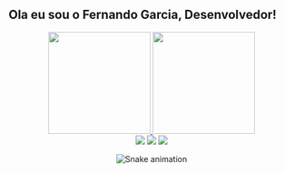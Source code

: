 ## Ola eu sou o Fernando Garcia, Desenvolvedor!
<div align="center">
  <a href="https://github.com/fernandognu">
  <img height="180em" src="https://github-readme-stats.vercel.app/api?username=fernandognu&show_icons=true&theme=dracula&include_all_commits=true&count_private=true"/>
  <img height="180em" src="https://github-readme-stats.vercel.app/api/top-langs/?username=fernandognu&layout=compact&langs_count=7&theme=dracula"/> <br>
  <a href="https://instagram.com/nandu_garcia" target="_blank"><img src="https://img.shields.io/badge/-Instagram-%23E4405F?style=for-the-badge&logo=instagram&logoColor=white"></a>
  <a href = "mailto:fernandogdac@gmail.com"><img src="https://img.shields.io/badge/-Gmail-%23333?style=for-the-badge&logo=gmail&logoColor=white"></a>
  <a href="https://www.linkedin.com/in/fernandognu/" target="_blank"><img src="https://img.shields.io/badge/-LinkedIn-%230077B5?style=for-the-badge&logo=linkedin&logoColor=white"></a> 
 
  ![Snake animation](https://github.com/fernandognu/fernandognu/blob/output/github-contribution-grid-snake.svg)
 
</div>
